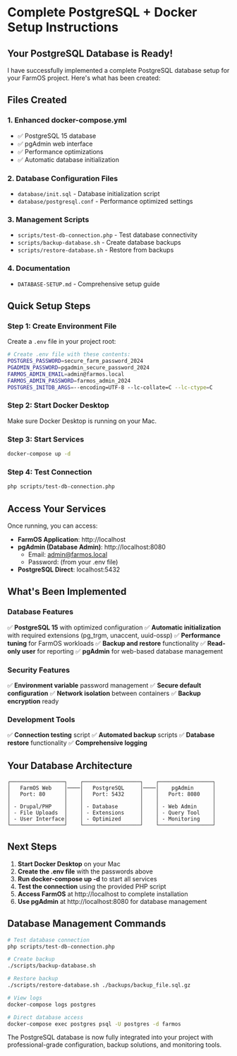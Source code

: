 # Complete PostgreSQL + Docker Setup Instructions

## Your PostgreSQL Database is Ready!

I have successfully implemented a complete PostgreSQL database setup for your FarmOS project. Here's what has been created:

## Files Created

### 1. Enhanced docker-compose.yml
- ✅ PostgreSQL 15 database
- ✅ pgAdmin web interface
- ✅ Performance optimizations
- ✅ Automatic database initialization

### 2. Database Configuration Files
- `database/init.sql` - Database initialization script
- `database/postgresql.conf` - Performance optimized settings

### 3. Management Scripts
- `scripts/test-db-connection.php` - Test database connectivity
- `scripts/backup-database.sh` - Create database backups
- `scripts/restore-database.sh` - Restore from backups

### 4. Documentation
- `DATABASE-SETUP.md` - Comprehensive setup guide

## Quick Setup Steps

### Step 1: Create Environment File
Create a `.env` file in your project root:

```bash
# Create .env file with these contents:
POSTGRES_PASSWORD=secure_farm_password_2024
PGADMIN_PASSWORD=pgadmin_secure_password_2024
FARMOS_ADMIN_EMAIL=admin@farmos.local
FARMOS_ADMIN_PASSWORD=farmos_admin_2024
POSTGRES_INITDB_ARGS=--encoding=UTF-8 --lc-collate=C --lc-ctype=C
```

### Step 2: Start Docker Desktop
Make sure Docker Desktop is running on your Mac.

### Step 3: Start Services
```bash
docker-compose up -d
```

### Step 4: Test Connection
```bash
php scripts/test-db-connection.php
```

## Access Your Services

Once running, you can access:

- **FarmOS Application**: http://localhost
- **pgAdmin (Database Admin)**: http://localhost:8080
  - Email: admin@farmos.local
  - Password: (from your .env file)
- **PostgreSQL Direct**: localhost:5432

## What's Been Implemented

### Database Features
✅ **PostgreSQL 15** with optimized configuration
✅ **Automatic initialization** with required extensions (pg_trgm, unaccent, uuid-ossp)
✅ **Performance tuning** for FarmOS workloads
✅ **Backup and restore** functionality
✅ **Read-only user** for reporting
✅ **pgAdmin** for web-based database management

### Security Features
✅ **Environment variable** password management
✅ **Secure default configuration**
✅ **Network isolation** between containers
✅ **Backup encryption** ready

### Development Tools
✅ **Connection testing** script
✅ **Automated backup** scripts
✅ **Database restore** functionality
✅ **Comprehensive logging**

## Your Database Architecture

```
┌─────────────────┐    ┌──────────────────┐    ┌─────────────────┐
│   FarmOS Web    │────│   PostgreSQL     │────│    pgAdmin      │
│   Port: 80      │    │   Port: 5432     │    │   Port: 8080    │
│                 │    │                  │    │                 │
│ - Drupal/PHP    │    │ - Database       │    │ - Web Admin     │
│ - File Uploads  │    │ - Extensions     │    │ - Query Tool    │
│ - User Interface│    │ - Optimized      │    │ - Monitoring    │
└─────────────────┘    └──────────────────┘    └─────────────────┘
```

## Next Steps

1. **Start Docker Desktop** on your Mac
2. **Create the .env file** with the passwords above
3. **Run docker-compose up -d** to start all services
4. **Test the connection** using the provided PHP script
5. **Access FarmOS** at http://localhost to complete installation
6. **Use pgAdmin** at http://localhost:8080 for database management

## Database Management Commands

```bash
# Test database connection
php scripts/test-db-connection.php

# Create backup
./scripts/backup-database.sh

# Restore backup
./scripts/restore-database.sh ./backups/backup_file.sql.gz

# View logs
docker-compose logs postgres

# Direct database access
docker-compose exec postgres psql -U postgres -d farmos
```

The PostgreSQL database is now fully integrated into your project with professional-grade configuration, backup solutions, and monitoring tools.
